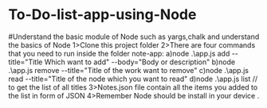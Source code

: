 # To-Do-list-app-using-Node
#Understand the basic module of Node such as yargs,chalk and understand the basics of  Node 
                    1>Clone this project folder
2>There are four commands that you need to run inside the folder note-app:
    a)node .\app.js add --title="Title Which want to add" --body="Body or description"
    b)node .\app.js remove --title="Title of the work want to remove"
    c)node .\app.js read --title="Title of the node which you want to read"
    d)node .\app.js list                 //  to get the list of all titles
3>Notes.json file contain all the items you added to the list in form of JSON
4>Remember Node should be install in your device .
